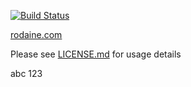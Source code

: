 [![Build Status](https://travis-ci.org/rodaine/rodaine.github.io.svg?branch=master)](https://travis-ci.org/rodaine/rodaine.github.io)

[rodaine.com](http://rodaine.com/)

Please see [LICENSE.md](https://github.com/rodaine/rodaine.github.io/blob/master/LICENSE.md) for usage details

abc 123
